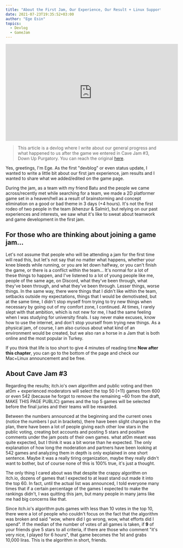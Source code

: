 ```yaml
---
title: "About the First Jam, Our Experience, Our Result + Linux Support with Mac"
date: 2021-07-23T19:35:52+03:00
author: "Ege Esin"
topics:
  - Devlog
  - GameJam
---
```

<iframe width="560" height="315" src="https://www.youtube-nocookie.com/embed/FHjQLIaeWR8" title="YouTube video player" frameborder="0" allow="accelerometer; autoplay; clipboard-write; encrypted-media; gyroscope; picture-in-picture" allowfullscreen></iframe>

> This article is a devlog where I write about our general progress and what happened to us after the game we entered in Cave Jam #3, Down Up Purgatory. You can reach the original [here](https://zukachi.itch.io/the-ups-and-downs-of-purgatory/devlog/276677/lk-jam-hakknda-deneyimimiz-sonucumuz-mac-ile-linux-destei).

Yes, greetings, I'm Ege. As the first "devblog" or even status update, I wanted to write a little bit about our first jam experience, jam results and I wanted to share what we added/edited on the game page.

<!--more-->

During the jam, as a team with my friend Batu and the people we came across/recently met while searching for a team, we made a 2D platformer game set in a heaven/hell as a result of brainstorming and concept elimination on a good or bad theme in 3 days (+4 hours). It's not the first rodeo of two people in the team (khenzur & Salmir), but relying on our past experiences and interests, we saw what it's like to sweat about teamwork and game development in the first jam.

## For those who are thinking about joining a game jam...

Let's not assume that people who will be attending a jam for the first time will read this, but let's not say that no matter what happens, whether your knee bleeds while running, or you are let down halfway, or you can't finish the game, or there is a conflict within the team... It's normal for a lot of these things to happen, and I've listened to a lot of young people like me, people of the same age, on Discord, what they've been through, what they've been through, and what they've been through. Lesser things, worse things. In the same way, there were things that I didn't like within the team, setbacks outside my expectations, things that I would be demotivated, but at the same time, I didn't stop myself from trying to try new things when necessary by going out of my comfort zone, I continued. At times, I rarely slept with that ambition, which is not new for me, I had the same feeling when I was studying for university finals. I say never make excuses, know how to use the internet, and don't stop yourself from trying new things. As a physical jam, of course, I am also curious about what kind of an environment would be created, but we also ran a horse in a Jam that is both online and the most popular in Turkey.

If you think that life is too short to give 4 minutes of reading time **Now after this chapter**, you can go to the bottom of the page and check our Mac+Linux announcement and be free.

## About Cave Jam #3

Regarding the results; itch.io's own algorithm and public voting and then at0m + experienced moderators will select the top 50 (+11) games from 600 or even 542 (because he forgot to remove the remaining ~60 from the draft, MAKE THIS PAGE PUBLIC) games and the top 5 games will be selected before the final juries and their teams will be rewarded.

Between the numbers announced at the beginning and the current ones (notice the numbers I put in brackets), there have been slight changes in the plan, there have been a lot of people giving each other low stars in the public voting, creating bot accounts and posting 5 stars and positive comments under the jam posts of their own games. what at0m meant was quite expected, but I think it was a bit worse than he expected. The only explanation of how long the moderation and partners have been looking at 542 games and analyzing them in depth is only explained in one short sentence. Maybe it was a really tiring organization, maybe they really didn't want to bother, but of course none of this is 100% true, it's just a thought.

The only thing I cared about was that despite the crappy algorithm on itch.io, dozens of games that I expected to at least stand out made it into the top 60. In fact, until the actual list was announced, I told everyone many times that if a certain percentage of the games I expected to make the rankings didn't, I was quitting this jam, but many people in many jams like me had big concerns like that.

Since itch.io's algorithm puts games with less than 10 votes in the top 10, there were a lot of people who couldn't focus on the fact that the algorithm was broken and said "wow, where did I go wrong, wow, what efforts did I spend". If the median of the number of votes of all games is taken, if **9** of your friends give 5 stars to all criteria, if there are those who comment "it's very nice, I played for 6 hours", that game becomes the 1st and grabs 10,000 liras. This is the algorithm in short, friends.
